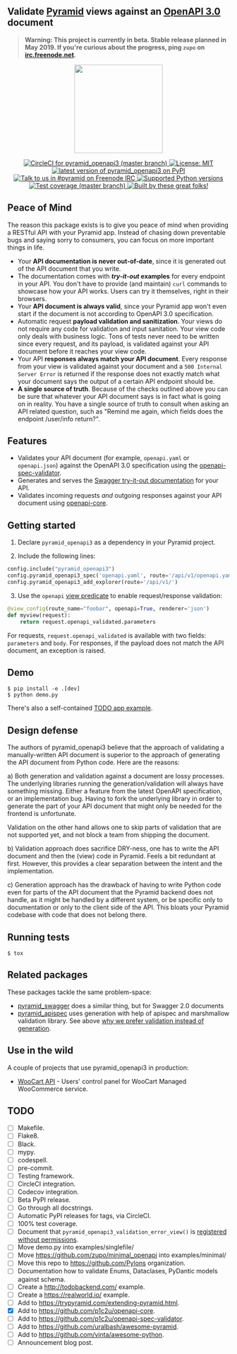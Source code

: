 ## Validate [Pyramid](https://trypyramid.com) views against an [OpenAPI 3.0](https://swagger.io/specification/) document

> **Warning: This project is currently in beta. Stable release planned in May 2019. If you're curious about the progress, ping `zupo` on [irc.freenode.net](https://webchat.freenode.net/?channels=niteo).**

<p align="center">
  <img height="200" src="https://github.com/niteoweb/pyramid_openapi3/blob/master/header.jpg?raw=true" />
</p>

<p align="center">
  <a href="https://circleci.com/gh/niteoweb/pyramid_openapi3">
    <img alt="CircleCI for pyramid_openapi3 (master branch)"
         src="https://circleci.com/gh/niteoweb/pyramid_openapi3.svg?style=shield">
  </a>
  <a href="https://github.com/niteoweb/pyramid_openapi3/blob/master/LICENSE">
    <img alt="License: MIT"
         src="https://img.shields.io/badge/License-MIT-yellow.svg">
  </a>
  <a href="https://pypi.org/project/pyramid_openapi3/">
    <img alt="latest version of pyramid_openapi3 on PyPI"
         src="https://img.shields.io/pypi/v/pyramid_openapi3.svg">
  </a>
  <a href="https://webchat.freenode.net/?channels=pyramid">
    <img alt="Talk to us in #pyramid on Freenode IRC"
         src="https://img.shields.io/badge/irc-freenode-blue.svg">
  </a>
  <a href="https://pypi.org/project/pyramid_openapi3/">
    <img alt="Supported Python versions"
         src="https://img.shields.io/pypi/pyversions/pyramid_openapi3.svg">
  </a>
  <a href="https://codecov.io/github/niteoweb/pyramid_openapi3">
    <img alt="Test coverage (master branch)"
         src="https://codecov.io/github/niteoweb/pyramid_openapi3/coverage.svg?branch=master">
  </a>
  <a href="https://github.com/niteoweb/pyramid_openapi3/graphs/contributors">
    <img alt="Built by these great folks!"
         src="https://img.shields.io/github/contributors/niteoweb/pyramid_openapi3.svg">
  </a>

</p>

## Peace of Mind

The reason this package exists is to give you peace of mind when providing a RESTful API with your Pyramid app. Instead of chasing down preventable bugs and saying sorry to consumers, you can focus on more important things in life.

- Your **API documentation is never out-of-date**, since it is generated out of the API document that you write.
- The documentation comes with **_try-it-out_ examples** for every endpoint in your API. You don't have to provide (and maintain) `curl` commands to showcase how your API works. Users can try it themselves, right in their browsers.
- Your **API document is always valid**, since your Pyramid app won't even start if the document is not according to OpenAPI 3.0 specification.
- Automatic request **payload validation and sanitization**. Your views do not require any code for validation and input sanitation. Your view code only deals with business logic. Tons of tests never need to be written since every request, and its payload, is validated against your API document before it reaches your view code.
- Your API **responses always match your API document**. Every response from your view is validated against your document and a `500 Internal Server Error` is returned if the response does not exactly match what your document says the output of a certain API endpoint should be.
- **A single source of truth**. Because of the checks outlined above you can be sure that whatever your API document says is in fact what is going on in reality. You have a single source of truth to consult when asking an API related question, such as "Remind me again, which fields does the endpoint /user/info return?".

## Features

- Validates your API document (for example, `openapi.yaml` or `openapi.json`) against the OpenAPI 3.0 specification using the [openapi-spec-validator](https://github.com/p1c2u/openapi-spec-validator).
- Generates and serves the [Swagger try-it-out documentation](https://swagger.io/tools/swagger-ui/) for your API.
- Validates incoming requests *and* outgoing responses against your API document using [openapi-core](https://github.com/p1c2u/openapi-core).


## Getting started

1. Declare `pyramid_openapi3` as a dependency in your Pyramid project.

2. Include the following lines:

```python
config.include("pyramid_openapi3")
config.pyramid_openapi3_spec('openapi.yaml', route='/api/v1/openapi.yaml')
config.pyramid_openapi3_add_explorer(route='/api/v1/')
```

3. Use the `openapi` [view predicate](https://docs.pylonsproject.org/projects/pyramid/en/latest/narr/viewconfig.html#view-configuration-parameters) to enable request/response validation:

```python
@view_config(route_name="foobar", openapi=True, renderer='json')
def myview(request):
    return request.openapi_validated.parameters
```

For requests, `request.openapi_validated` is available with two fields: `parameters` and `body`.
For responses, if the payload does not match the API document, an exception is raised.

## Demo

    $ pip install -e .[dev]
    $ python demo.py

There's also a self-contained [TODO app example](https://github.com/zupo/minimal_openapi).

## Design defense

The authors of pyramid_openapi3 believe that the approach of validating a manually-written API document is superior to the approach of generating the API document from Python code. Here are the reasons:

a) Both generation and validation against a document are lossy processes. The underlying libraries running the generation/validation will always have something missing. Either a feature from the latest OpenAPI specification, or an implementation bug. Having to fork the underlying library in order to generate the part of your API document that might only be needed for the frontend is unfortunate.

   Validation on the other hand allows one to skip parts of validation that are not supported yet, and not block a team from shipping the document.

b) Validation approach does sacrifice DRY-ness, one has to write the API document and then the (view) code in Pyramid. Feels a bit redundant at first. However, this provides a clear separation between the intent and the implementation.

c) Generation approach has the drawback of having to write Python code even for parts of the API document that the Pyramid backend does not handle, as it might be handled by a different system, or be specific only to documentation or only to the client side of the API. This bloats your Pyramid codebase with code that does not belong there.

## Running tests

    $ tox

## Related packages

These packages tackle the same problem-space:

- [pyramid_swagger](https://github.com/striglia/pyramid_swagger) does a similar
  thing, but for Swagger 2.0 documents
- [pyramid_apispec](https://github.com/ergo/pyramid_apispec) uses generation with
  help of apispec and marshmallow validation library. See above [why we prefer validation instead of generation](#why---design-defense).

## Use in the wild

A couple of projects that use pyramid_openapi3 in production:

- [WooCart API](https://app.woocart.com/api/v1/) - Users' control panel for WooCart Managed WooCommerce service.

## TODO

- [ ] Makefile.
- [ ] Flake8.
- [ ] Black.
- [ ] mypy.
- [ ] codespell.
- [ ] pre-commit.
- [ ] Testing framework.
- [ ] CircleCI integration.
- [ ] Codecov integration.
- [ ] Beta PyPI release.
- [ ] Go through all docstrings.
- [ ] Automatic PyPI releases for tags, via CircleCI.
- [ ] 100% test coverage.
- [ ] Document that `pyramid_openapi3_validation_error_view()` is [registered without permissions](https://github.com/niteoweb/pyramid_openapi3/pull/6#discussion_r272651906).
- [ ] Move demo.py into examples/singlefile/
- [ ] Move https://github.com/zupo/minimal_openapi into examples/minimal/
- [ ] Move this repo to https://github.com/Pylons organization.
- [ ] Documentation how to validate Enums, Dataclases, PyDantic models against schema.
- [ ] Create a http://todobackend.com/ example.
- [ ] Create a https://realworld.io/ example.
- [ ] Add to https://trypyramid.com/extending-pyramid.html.
- [x] Add to https://github.com/p1c2u/openapi-core.
- [ ] Add to https://github.com/p1c2u/openapi-spec-validator.
- [ ] Add to https://github.com/uralbash/awesome-pyramid.
- [ ] Add to https://github.com/vinta/awesome-python.
- [ ] Announcement blog post.
